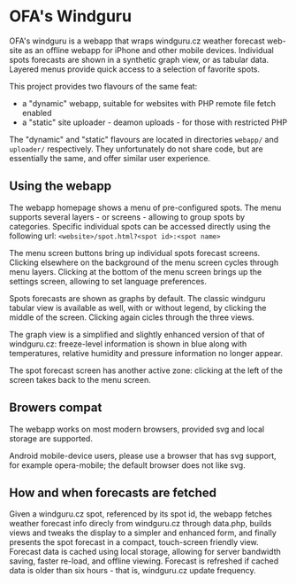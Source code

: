 OFA's Windguru
==============

OFA's windguru is a webapp that wraps windguru.cz weather forecast web-site
as an offline webapp for iPhone and other mobile devices.  Individual spots
forecasts are shown in a synthetic graph view, or as tabular data.  Layered 
menus provide quick access to a selection of favorite spots.

This project provides two flavours of the same feat:

* a "dynamic" webapp, suitable for websites with PHP remote file fetch enabled
* a "static" site uploader - deamon uploads - for those with restricted PHP

The "dynamic" and "static" flavours are located in directories ``webapp/``
and ``uploader/`` respectively.  They unfortunately do not share code,
but are essentially the same, and offer similar user experience.


Using the webapp
----------------

The webapp homepage shows a menu of pre-configured spots.  The menu supports
several layers - or screens - allowing to group spots by categories.  Specific
individual spots can be accessed directly using the following url:
``<website>/spot.html?<spot id>:<spot name>``


The menu screen buttons bring up individual spots forecast screens.  Clicking 
elsewhere on the background of the menu screen cycles through menu layers.
Clicking at the bottom of the menu screen brings up the settings screen,
allowing to set language preferences.

Spots forecasts are shown as graphs by default.  The classic windguru tabular
view is available as well, with or without legend, by clicking the middle of
the screen.  Clicking again cicles through the three views.

The graph view is a simplified and slightly enhanced version of that of
windguru.cz: freeze-level information is shown in blue along with temperatures,
relative humidity and pressure information no longer appear.

The spot forecast screen has another active zone: clicking at the
left of the screen takes back to the menu screen.


Browers compat
--------------

The webapp works on most modern browsers, provided svg and local storage
are supported.

Android mobile-device users, please use a browser that has svg support,
for example opera-mobile; the default browser does not like svg.


How and when forecasts are fetched
----------------------------------

Given a windguru.cz spot, referenced by its spot id, the webapp fetches
weather forecast info direcly from windguru.cz through data.php, builds views
and tweaks the display to a simpler and enhanced form, and finally presents the
spot forecast in a compact, touch-screen friendly view.  Forecast data is
cached using local storage, allowing for server bandwidth saving, faster
re-load, and offline viewing.  Forecast is refreshed if cached data is older
than six hours - that is, windguru.cz update frequency.

